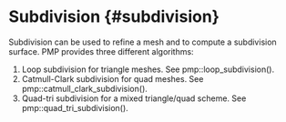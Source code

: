 # Subdivision {#subdivision}

Subdivision can be used to refine a mesh and to compute a subdivision surface. PMP provides three different algorithms:

1. Loop subdivision for triangle meshes. See pmp::loop_subdivision().
2. Catmull-Clark subdivision for quad meshes. See pmp::catmull_clark_subdivision().
3. Quad-tri subdivision for a mixed triangle/quad scheme. See pmp::quad_tri_subdivision().
